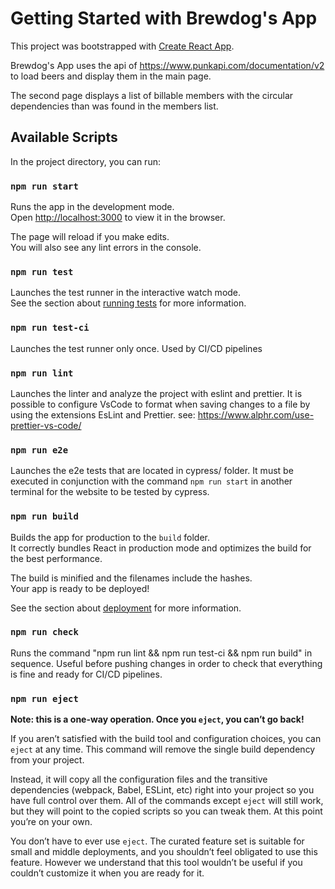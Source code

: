 # Getting Started with Brewdog's App

This project was bootstrapped with [Create React App](https://github.com/facebook/create-react-app).

Brewdog's App uses the api of https://www.punkapi.com/documentation/v2 to load beers and display them in the main page.

The second page displays a list of billable members with the circular dependencies than was found in the members list.

## Available Scripts

In the project directory, you can run:

### `npm run start`

Runs the app in the development mode.\
Open [http://localhost:3000](http://localhost:3000) to view it in the browser.

The page will reload if you make edits.\
You will also see any lint errors in the console.

### `npm run test`

Launches the test runner in the interactive watch mode.\
See the section about [running tests](https://facebook.github.io/create-react-app/docs/running-tests) for more information.

### `npm run test-ci`

Launches the test runner only once. Used by CI/CD pipelines

### `npm run lint`

Launches the linter and analyze the project with eslint and prettier. It is possible to configure VsCode to format when saving changes to a file by using the extensions EsLint and Prettier. see: https://www.alphr.com/use-prettier-vs-code/

### `npm run e2e`

Launches the e2e tests that are located in cypress/ folder. It must be executed in conjunction with the
command `npm run start` in another terminal for the website to be tested by cypress.

### `npm run build`

Builds the app for production to the `build` folder.\
It correctly bundles React in production mode and optimizes the build for the best performance.

The build is minified and the filenames include the hashes.\
Your app is ready to be deployed!

See the section about [deployment](https://facebook.github.io/create-react-app/docs/deployment) for more information.

### `npm run check`

Runs the command "npm run lint && npm run test-ci && npm run build" in sequence. Useful before pushing changes in order to check that everything is fine and ready for CI/CD pipelines.

### `npm run eject`

**Note: this is a one-way operation. Once you `eject`, you can’t go back!**

If you aren’t satisfied with the build tool and configuration choices, you can `eject` at any time. This command will remove the single build dependency from your project.

Instead, it will copy all the configuration files and the transitive dependencies (webpack, Babel, ESLint, etc) right into your project so you have full control over them. All of the commands except `eject` will still work, but they will point to the copied scripts so you can tweak them. At this point you’re on your own.

You don’t have to ever use `eject`. The curated feature set is suitable for small and middle deployments, and you shouldn’t feel obligated to use this feature. However we understand that this tool wouldn’t be useful if you couldn’t customize it when you are ready for it.
